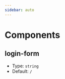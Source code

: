 ```yaml
---
sidebar: auto
---
```


# Components

## login-form

<!-- <vuetify-LoginForm/> -->

- Type: `string`
- Default: `/`




